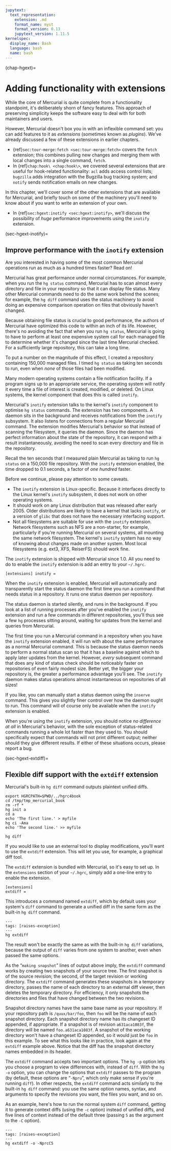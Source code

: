 ```yaml
---
jupytext:
  text_representation:
    extension: .md
    format_name: myst
    format_version: 0.13
    jupytext_version: 1.11.5
kernelspec:
  display_name: Bash
  language: bash
  name: bash
---
```


(chap-hgext)=

# Adding functionality with extensions

While the core of Mercurial is quite complete from a functionality standpoint, it's deliberately shorn of fancy features. This approach of preserving
simplicity keeps the software easy to deal with for both maintainers and users.

However, Mercurial doesn't box you in with an inflexible command set: you can add features to it as *extensions* (sometimes known as *plugins*). We've
already discussed a few of these extensions in earlier chapters.

- {ref}`sec:tour-merge:fetch <sec:tour-merge:fetch>` covers the `fetch` extension; this combines pulling new changes and merging them with local changes into a single
  command, `fetch`.
- In {ref}`chap:hook\ <chap:hook\>`, we covered several extensions that are useful for hook-related functionality: `acl` adds access control lists; `bugzilla`
  adds integration with the Bugzilla bug tracking system; and `notify` sends notification emails on new changes.

In this chapter, we'll cover some of the other extensions that are available for Mercurial, and briefly touch on some of the machinery you'll need to
know about if you want to write an extension of your own.

- In {ref}`sec:hgext:inotify <sec:hgext:inotify>`, we'll discuss the possibility of *huge* performance improvements using the `inotify` extension.

(sec-hgext-inotify)=

## Improve performance with the `inotify` extension

Are you interested in having some of the most common Mercurial operations run as much as a hundred times faster? Read on!

Mercurial has great performance under normal circumstances. For example, when you run the `hg status` command, Mercurial has to scan almost every directory and file in your repository so that it can display file status. Many other
Mercurial commands need to do the same work behind the scenes; for example, the `hg diff` command uses the status machinery to avoid doing an
expensive comparison operation on files that obviously haven't changed.

Because obtaining file status is crucial to good performance, the authors of Mercurial have optimized this code to within an inch of its life.
However, there's no avoiding the fact that when you run `hg status`, Mercurial is going to have to perform at least one expensive system call for each managed file to determine whether it's changed since
the last time Mercurial checked. For a sufficiently large repository, this can take a long time.

To put a number on the magnitude of this effect, I created a repository containing 150,000 managed files. I timed `hg status` as taking ten seconds
to run, even when *none* of those files had been modified.

Many modern operating systems contain a file notification facility. If a program signs up to an appropriate service, the operating system will notify
it every time a file of interest is created, modified, or deleted. On Linux systems, the kernel component that does this is called `inotify`.

Mercurial's `inotify` extension talks to the kernel's `inotify` component to optimise `hg status` commands. The extension has two components. A
daemon sits in the background and receives notifications from the `inotify` subsystem. It also listens for connections from a regular Mercurial
command. The extension modifies Mercurial's behavior so that instead of scanning the filesystem, it queries the daemon. Since the daemon has perfect
information about the state of the repository, it can respond with a result instantaneously, avoiding the need to scan every directory and file in the
repository.

Recall the ten seconds that I measured plain Mercurial as taking to run `hg status` on a 150,000 file repository. With the `inotify` extension
enabled, the time dropped to 0.1 seconds, a factor of *one hundred* faster.

Before we continue, please pay attention to some caveats.

- The `inotify` extension is Linux-specific. Because it interfaces directly to the Linux kernel's `inotify` subsystem, it does not work on other
  operating systems.
- It should work on any Linux distribution that was released after early 2005. Older distributions are likely to have a kernel that lacks
  `inotify`, or a version of `glibc` that does not have the necessary interfacing support.
- Not all filesystems are suitable for use with the `inotify` extension. Network filesystems such as NFS are a non-starter, for example,
  particularly if you're running Mercurial on several systems, all mounting the same network filesystem. The kernel's `inotify` system has no way
  of knowing about changes made on another system. Most local filesystems (e.g. ext3, XFS, ReiserFS) should work fine.

The `inotify` extension is shipped with Mercurial since 1.0. All you need to do to enable the `inotify` extension is add an entry to your
`~/.hgrc`.

```
[extensions] inotify =
```

When the `inotify` extension is enabled, Mercurial will automatically and transparently start the status daemon the first time you run a command
that needs status in a repository. It runs one status daemon per repository.

The status daemon is started silently, and runs in the background. If you look at a list of running processes after you've enabled the `inotify`
extension and run a few commands in different repositories, you'll thus see a few `hg` processes sitting around, waiting for updates from the kernel
and queries from Mercurial.

The first time you run a Mercurial command in a repository when you have the `inotify` extension enabled, it will run with about the same
performance as a normal Mercurial command. This is because the status daemon needs to perform a normal status scan so that it has a baseline against
which to apply later updates from the kernel. However, *every* subsequent command that does any kind of status check should be noticeably faster on
repositories of even fairly modest size. Better yet, the bigger your repository is, the greater a performance advantage you'll see. The `inotify`
daemon makes status operations almost instantaneous on repositories of all sizes!

If you like, you can manually start a status daemon using the `inserve` command. This gives you slightly finer control over how the daemon ought to
run. This command will of course only be available when the `inotify` extension is enabled.

When you're using the `inotify` extension, you should notice *no difference at all* in Mercurial's behavior, with the sole exception of
status-related commands running a whole lot faster than they used to. You should specifically expect that commands will not print different output;
neither should they give different results. If either of these situations occurs, please report a bug.

(sec-hgext-extdiff)=

## Flexible diff support with the `extdiff` extension

Mercurial's built-in `hg diff` command outputs plaintext unified diffs.

```{code-cell}
export HGRCPATH=$PWD/../hgrc4book
cd /tmp/tmp_mercurial_book
rm -rf *
hg init a
cd a
echo 'The first line.' > myfile
hg ci -Ama
echo 'The second line.' >> myfile
```

```{code-cell}
hg diff
```

If you would like to use an external tool to display modifications, you'll want to use the `extdiff` extension. This will let you use, for example,
a graphical diff tool.

The `extdiff` extension is bundled with Mercurial, so it's easy to set up. In the `extensions` section of your `~/.hgrc`, simply add a one-line
entry to enable the extension.

```
[extensions]
extdiff =
```

This introduces a command named `extdiff`, which by default uses your system's `diff` command to generate a unified diff in the same form as the
built-in `hg diff` command.

```{code-cell}
---
tags: [raises-exception]
---
hg extdiff
```

The result won't be exactly the same as with the built-in `hg diff` variations, because the output of `diff` varies from one system to another,
even when passed the same options.

As the “`making snapshot`” lines of output above imply, the `extdiff` command works by creating two snapshots of your source tree. The first
snapshot is of the source revision; the second, of the target revision or working directory. The `extdiff` command generates these snapshots in a
temporary directory, passes the name of each directory to an external diff viewer, then deletes the temporary directory. For efficiency, it only
snapshots the directories and files that have changed between the two revisions.

Snapshot directory names have the same base name as your repository. If your repository path is `/quux/bar/foo`, then `foo` will be the name of
each snapshot directory. Each snapshot directory name has its changeset ID appended, if appropriate. If a snapshot is of revision `a631aca1083f`,
the directory will be named `foo.a631aca1083f`. A snapshot of the working directory won't have a changeset ID appended, so it would just be `foo`
in this example. To see what this looks like in practice, look again at the `extdiff` example above. Notice that the diff has the snapshot directory
names embedded in its header.

The `extdiff` command accepts two important options. The `hg -p` option lets you choose a program to view differences with, instead of `diff`.
With the `hg -o` option, you can change the options that `extdiff` passes to the program (by default, these options are “`-Npru`”, which only
make sense if you're running `diff`). In other respects, the `extdiff` command acts similarly to the built-in `hg diff` command: you use the same option names, syntax, and arguments to specify the revisions you want, the files you want, and so on.

As an example, here's how to run the normal system `diff` command, getting it to generate context diffs (using the `-c` option) instead of unified
diffs, and five lines of context instead of the default three (passing `5` as the argument to the `-C` option).

```{code-cell}
---
tags: [raises-exception]
---
hg extdiff -o -NprcC5
```
